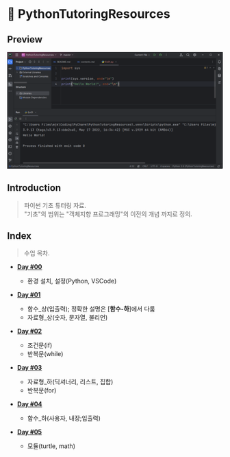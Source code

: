 # 📜 PythonTutoringResources

## Preview

![Preview](Preview.png)

## Introduction

> 파이썬 기초 튜터링 자료.\
> "기초"의 범위는 "객체지향 프로그래밍"의 이전의 개념 까지로 정의.

## Index

> 수업 목차.

* **[Day #00](Day00/contents.md)**
    * 환경 설치, 설정(Python, VSCode)

* **[Day #01](Day01/contents.md)**
    * 함수_상(입출력); 정확한 설명은 [**함수-하**]에서 다룸
    * 자료형_상(숫자, 문자열, 불리언)

* **[Day #02](Day02/contents.md)**
    * 조건문(if)
    * 반복문(while)

* **[Day #03](Day03/contents.md)**
    * 자료형_하(딕셔너리, 리스트, 집합)
    * 반복문(for)

* **[Day #04](Day04/contents.md)**
    * 함수_하(사용자, 내장;입출력)

* **[Day #05](Day05/contents.md)**
    * 모듈(turtle, math)